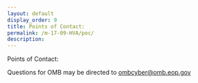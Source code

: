 ```yaml
---
layout: default
display_order: 9
title: Points of Contact:
permalink: /m-17-09-HVA/poc/
description:
---
```

Points of Contact:

Questions for OMB may be directed to [ombcyber@omb.eop.gov](mailto:ombcyber@omb.eop.gov)
